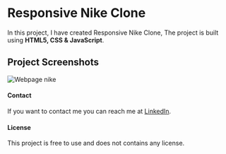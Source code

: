 # Responsive Nike Clone

In this project, I have created Responsive Nike Clone, The project is built using **HTML5, CSS & JavaScript**.

## Project Screenshots
![Webpage nike](https://github.com/D-yadu/Nike-Responsive-Ecommerce-website/assets/171766808/e168aef9-08c1-4742-a9f3-a3f5282ff9da)

#### Contact
If you want to contact me you can reach me at [LinkedIn](www.linkedin.com/in/d-yadukrishnan-80b141276).

#### License
This project is free to use and does not contains any license.
